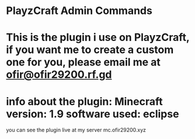 # PlayzCraft Admin Commands
This is the plugin i use on PlayzCraft, if you want me to create a custom one for you, please email me at ofir@ofir29200.rf.gd
=================================================================
info about the plugin:
Minecraft version: 1.9
software used: eclipse
=================================================================
you can see the plugin live at my server mc.ofir29200.xyz
